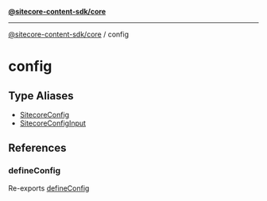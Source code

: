 [**@sitecore-content-sdk/core**](../README.md)

***

[@sitecore-content-sdk/core](../README.md) / config

# config

## Type Aliases

- [SitecoreConfig](type-aliases/SitecoreConfig.md)
- [SitecoreConfigInput](type-aliases/SitecoreConfigInput.md)

## References

### defineConfig

Re-exports [defineConfig](../index/functions/defineConfig.md)
